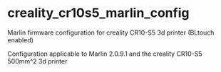 # creality_cr10s5_marlin_config
Marlin firmware configuration for creality CR10-S5 3d printer (BLtouch enabled)

Configuration applicable to Marlin 2.0.9.1 and the creality CR10-S5 500mm^2 3d printer